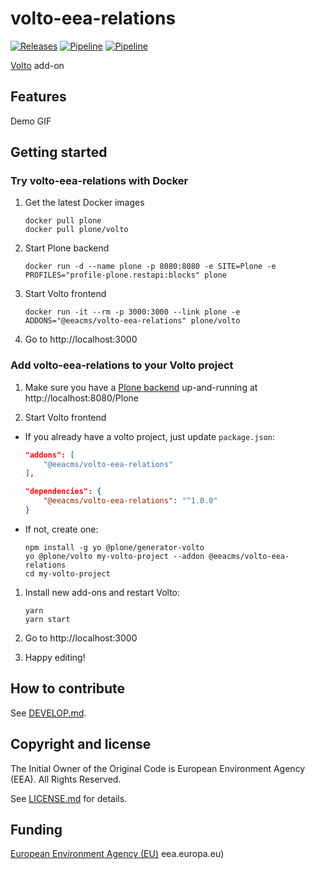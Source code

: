 # volto-eea-relations
[![Releases](https://img.shields.io/github/v/release/eea/volto-eea-relations)](https://github.com/eea/volto-eea-relations/releases)
[![Pipeline](https://ci.eionet.europa.eu/buildStatus/icon?job=volto-addons%2Fvolto-eea-relations%2Fmaster&subject=master)](https://ci.eionet.europa.eu/view/Github/job/volto-addons/job/volto-eea-relations/job/master/display/redirect)
[![Pipeline](https://ci.eionet.europa.eu/buildStatus/icon?job=volto-addons%2Fvolto-eea-relations%2Fdevelop&subject=develop)](https://ci.eionet.europa.eu/view/Github/job/volto-addons/job/volto-eea-relations/job/develop/display/redirect)

[Volto](https://github.com/plone/volto) add-on

## Features

Demo GIF

## Getting started

### Try volto-eea-relations with Docker

1. Get the latest Docker images

   ```
   docker pull plone
   docker pull plone/volto
   ```

1. Start Plone backend
   ```
   docker run -d --name plone -p 8080:8080 -e SITE=Plone -e PROFILES="profile-plone.restapi:blocks" plone
   ```

1. Start Volto frontend

   ```
   docker run -it --rm -p 3000:3000 --link plone -e ADDONS="@eeacms/volto-eea-relations" plone/volto
   ```

1. Go to http://localhost:3000

### Add volto-eea-relations to your Volto project

1. Make sure you have a [Plone backend](https://plone.org/download) up-and-running at http://localhost:8080/Plone

1. Start Volto frontend

* If you already have a volto project, just update `package.json`:

   ```JSON
   "addons": [
       "@eeacms/volto-eea-relations"
   ],

   "dependencies": {
       "@eeacms/volto-eea-relations": "^1.0.0"
   }
   ```

* If not, create one:

   ```
   npm install -g yo @plone/generator-volto
   yo @plone/volto my-volto-project --addon @eeacms/volto-eea-relations
   cd my-volto-project
   ```

1. Install new add-ons and restart Volto:

   ```
   yarn
   yarn start
   ```

1. Go to http://localhost:3000

1. Happy editing!

## How to contribute

See [DEVELOP.md](https://github.com/eea/volto-eea-relations/blob/master/DEVELOP.md).

## Copyright and license

The Initial Owner of the Original Code is European Environment Agency (EEA).
All Rights Reserved.

See [LICENSE.md](https://github.com/eea/volto-eea-relations/blob/master/LICENSE.md) for details.

## Funding

[European Environment Agency (EU)](http://eea.europa.eu)
eea.europa.eu)
